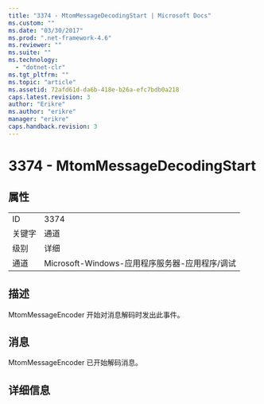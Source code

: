 ```yaml
---
title: "3374 - MtomMessageDecodingStart | Microsoft Docs"
ms.custom: ""
ms.date: "03/30/2017"
ms.prod: ".net-framework-4.6"
ms.reviewer: ""
ms.suite: ""
ms.technology: 
  - "dotnet-clr"
ms.tgt_pltfrm: ""
ms.topic: "article"
ms.assetid: 72afd61d-da6b-418e-b26a-efc7bdb0a218
caps.latest.revision: 3
author: "Erikre"
ms.author: "erikre"
manager: "erikre"
caps.handback.revision: 3
---
```

# 3374 - MtomMessageDecodingStart
## 属性  
  
|||  
|-|-|  
|ID|3374|  
|关键字|通道|  
|级别|详细|  
|通道|Microsoft\-Windows\-应用程序服务器\-应用程序\/调试|  
  
## 描述  
 MtomMessageEncoder 开始对消息解码时发出此事件。  
  
## 消息  
 MtomMessageEncoder 已开始解码消息。  
  
## 详细信息